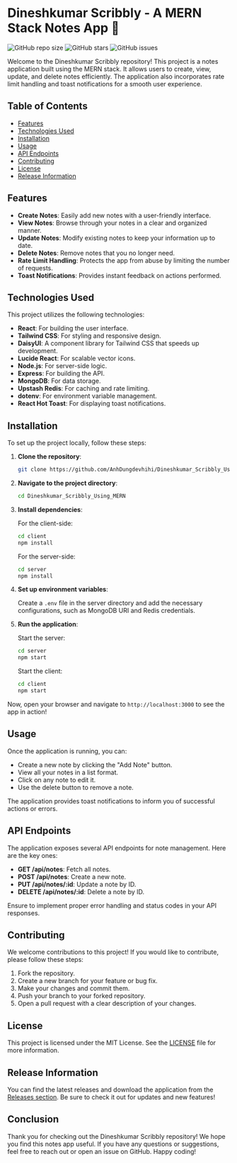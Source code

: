 # Dineshkumar Scribbly - A MERN Stack Notes App 📝

![GitHub repo size](https://img.shields.io/github/repo-size/AnhDungdevhihi/Dineshkumar_Scribbly_Using_MERN)
![GitHub stars](https://img.shields.io/github/stars/AnhDungdevhihi/Dineshkumar_Scribbly_Using_MERN)
![GitHub issues](https://img.shields.io/github/issues/AnhDungdevhihi/Dineshkumar_Scribbly_Using_MERN)

Welcome to the Dineshkumar Scribbly repository! This project is a notes application built using the MERN stack. It allows users to create, view, update, and delete notes efficiently. The application also incorporates rate limit handling and toast notifications for a smooth user experience.

## Table of Contents

- [Features](#features)
- [Technologies Used](#technologies-used)
- [Installation](#installation)
- [Usage](#usage)
- [API Endpoints](#api-endpoints)
- [Contributing](#contributing)
- [License](#license)
- [Release Information](#release-information)

## Features

- **Create Notes**: Easily add new notes with a user-friendly interface.
- **View Notes**: Browse through your notes in a clear and organized manner.
- **Update Notes**: Modify existing notes to keep your information up to date.
- **Delete Notes**: Remove notes that you no longer need.
- **Rate Limit Handling**: Protects the app from abuse by limiting the number of requests.
- **Toast Notifications**: Provides instant feedback on actions performed.

## Technologies Used

This project utilizes the following technologies:

- **React**: For building the user interface.
- **Tailwind CSS**: For styling and responsive design.
- **DaisyUI**: A component library for Tailwind CSS that speeds up development.
- **Lucide React**: For scalable vector icons.
- **Node.js**: For server-side logic.
- **Express**: For building the API.
- **MongoDB**: For data storage.
- **Upstash Redis**: For caching and rate limiting.
- **dotenv**: For environment variable management.
- **React Hot Toast**: For displaying toast notifications.

## Installation

To set up the project locally, follow these steps:

1. **Clone the repository**:

   ```bash
   git clone https://github.com/AnhDungdevhihi/Dineshkumar_Scribbly_Using_MERN.git
   ```

2. **Navigate to the project directory**:

   ```bash
   cd Dineshkumar_Scribbly_Using_MERN
   ```

3. **Install dependencies**:

   For the client-side:

   ```bash
   cd client
   npm install
   ```

   For the server-side:

   ```bash
   cd server
   npm install
   ```

4. **Set up environment variables**:

   Create a `.env` file in the server directory and add the necessary configurations, such as MongoDB URI and Redis credentials.

5. **Run the application**:

   Start the server:

   ```bash
   cd server
   npm start
   ```

   Start the client:

   ```bash
   cd client
   npm start
   ```

Now, open your browser and navigate to `http://localhost:3000` to see the app in action!

## Usage

Once the application is running, you can:

- Create a new note by clicking the "Add Note" button.
- View all your notes in a list format.
- Click on any note to edit it.
- Use the delete button to remove a note.

The application provides toast notifications to inform you of successful actions or errors.

## API Endpoints

The application exposes several API endpoints for note management. Here are the key ones:

- **GET /api/notes**: Fetch all notes.
- **POST /api/notes**: Create a new note.
- **PUT /api/notes/:id**: Update a note by ID.
- **DELETE /api/notes/:id**: Delete a note by ID.

Ensure to implement proper error handling and status codes in your API responses.

## Contributing

We welcome contributions to this project! If you would like to contribute, please follow these steps:

1. Fork the repository.
2. Create a new branch for your feature or bug fix.
3. Make your changes and commit them.
4. Push your branch to your forked repository.
5. Open a pull request with a clear description of your changes.

## License

This project is licensed under the MIT License. See the [LICENSE](LICENSE) file for more information.

## Release Information

You can find the latest releases and download the application from the [Releases section](https://github.com/AnhDungdevhihi/Dineshkumar_Scribbly_Using_MERN/releases). Be sure to check it out for updates and new features!

## Conclusion

Thank you for checking out the Dineshkumar Scribbly repository! We hope you find this notes app useful. If you have any questions or suggestions, feel free to reach out or open an issue on GitHub. Happy coding!